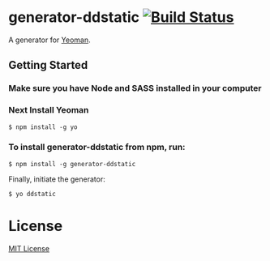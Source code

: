 # generator-ddstatic [![Build Status](https://secure.travis-ci.org/ddffx/generator-ddstatic.png?branch=master)](https://travis-ci.org/ddffx/generator-ddstatic)

A generator for [Yeoman](http://yeoman.io).


## Getting Started
### Make sure you have Node and SASS installed in your computer

### Next Install Yeoman

```
$ npm install -g yo
```
### To install generator-ddstatic from npm, run:

```
$ npm install -g generator-ddstatic
```

Finally, initiate the generator:

```
$ yo ddstatic
```

# License

[MIT License](http://en.wikipedia.org/wiki/MIT_License)
